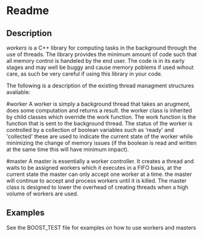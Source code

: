 Readme
======

Description
-----------

*workers* is a C++ library for computing tasks in the background through the use of threads. The library provides the minimum amount of code such that all memory control is handeled by the end user. The code is in its early stages and may well be buggy and cause memory poblems if used wihout care, as such be very careful if using this library in your code.

The following is a description of the existing thread managment structures avaliable:

#worker
A worker is simply a background thread that takes an arugment, does some computation and returns a result. the worker class is inherited by child classes which override the work function. The work function is the function that is sent to the background thread. The status of the worker is controlled by a collection of boolean variables such as 'ready' and 'collected' these are used to indicate the current state of the worker while minimizing the change of memory issues (if the boolean is read and written at the same time this will have minimum impact).

#master
A master is essentially a worker controller. It creates a thread and waits to be assigned workers which it executes in a FIFO basis, at the current state the master can only accept one worker at a time. the master will continue to accept and process workers until it is killed. The master class is designed to lower the overhead of creating threads when a high volume of workers are used.

Examples
--------

See the BOOST\_TEST file for examples on how to use workers and masters

